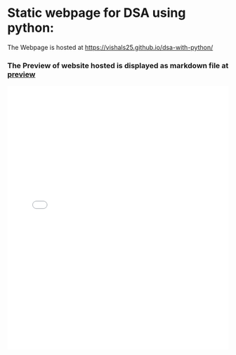 # Static webpage for DSA using python:

The Webpage is hosted at https://vishals25.github.io/dsa-with-python/

### The Preview of website hosted is displayed as markdown file at [preview](preview.md)

<embed src="Document.pdf" width="100%" height="600px" type="application/pdf">
